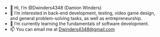 - 👋 Hi, I’m @Dwinders4348 (Damion Winders)
- 👀 I’m interested in back-end development, testing, video game design, and general problem-solving tasks, as well as entrepreneurship. 
- 🌱 I’m currently learning the fundamentals of software development. 
- 📫 You can email me at Dwinders4348@gmail.com

